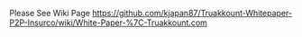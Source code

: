 Please See Wiki Page 
https://github.com/kjapan87/Truakkount-Whitepaper-P2P-Insurco/wiki/White-Paper-%7C-Truakkount.com

